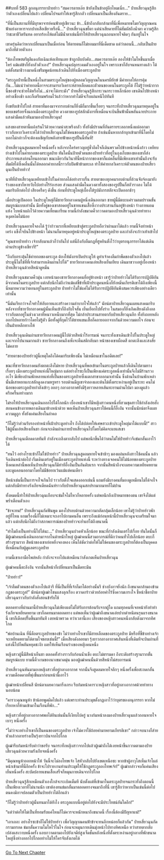 ##บทที่ 583 ลูกอนุภรรยาป๋ายฮ่าว
“สมควรตายเอ๊ย ข้ายังเป็นข้าอยู่อีกไหมเนี่ย...” ป๋ายเสี่ยวฉุนรู้สึกว่าตัวเองเปลี่ยนไปแล้ว เปลี่ยนไปจนทำให้เขารู้สึกกลัว เปลี่ยนมาเป็นเสี่ยงอันตราย...

“ที่นี่เป็นสถานที่ที่มีบุรพาจารย์คนฟ้าอยู่เชียวนะ ข้า...นี่ข้าถึงกลับกล้ามาที่นี่เพื่อหมายขโมยวิญญาณคนฟ้าแย่งอาหารจากปากเสือเชียวหรือนี่...” ป๋ายเสี่ยวฉุนขยี้ตา แต่น่าเสียดายที่ไม่สัมผัสถึงน้ำตา ความรู้สึกว่าชะตาชีวิตรันทด อยากร้องไห้แต่ไม่มีน้ำตาเช่นนี้ทำให้ป๋ายเสี่ยวฉุนถอนหายใจติดๆ กันอยู่ในใจ

เขาครุ่นคิดว่าหากเปลี่ยนมาเป็นเมื่อก่อน ให้ตายตนก็ไม่ยอมมาที่นี่เด็ดขาด แต่ว่าตอนนี้...กลับเป็นฝ่ายมาถึงที่ด้วยตัวเอง

“ต้องโทษสตรีธุลีแดงกับเฉินเห้อเทียนเลย ข้าถูกบีบบังคับ...สมควรตายเอ๊ย ลองให้ข้าโมโหขึ้นมาเมื่อไหร่ แม้แต่ข้าก็ยังกลัวตัวเอง!” ป๋ายเสี่ยวฉุนปลุกระดมตัวเองอยู่ในใจ เพราะเขาก็อับจนหนทางแล้ว ได้แต่ตั้งสมาธิวางมาดนิ่งขรึมพูดน้อยแล้วเดินไปยังเมืองตระกูลป๋าย

“ตระกูลป๋ายนี้เป็นหนึ่งในสามตระกูลใหญ่ของผู้หลอมวิญญาณในนครผียักษ์ มีค่ายกลให้การคุ้มกัน...ไม่แน่ว่าค่ายกลนี้อาจจะสามารถวิเคราะห์สายเลือดและตัวตนของคนในตระกูลได้ ก็ไม่รู้ว่าหน้ากากนี้ของข้าจะช่วยได้หรือไม่...น่าจะได้กระมัง” ป๋ายเสี่ยวฉุนรู้สึกกระวนกระวายเล็กน้อย เขาเดินไปข้างหน้าอย่างเชื่องช้า และก็เตรียมพร้อมไว้แล้วว่าหากท่าไม่ดีจะรีบเผ่นหนีไปทันที

ยิ่งขยับเข้าไปใกล้ สายตาที่มองมาจากรอบด้านก็ยิ่งมีถี่มากขึ้นเรื่อยๆ จนกระทั่งป๋ายเสี่ยวฉุนมาหยุดอยู่ในขอบเขตร้อยจั้งนอกเมืองตระกูลป๋าย ดวงตาของรูปสลักมังกรที่เหมือนจะบินขึ้นฟ้านั้นพลันฉายประกายแสงดำมืดแล้วหันมามองป๋ายเสี่ยวฉุน!

แสงของสายตานี้แฝงเร้นไว้ด้วยความน่าสะพรึงกลัว ทั้งยังมีปราณที่อันตรายระลอกหนึ่งแผ่ออกมาราวกับหากวิเคราะห์ได้ว่าป๋ายเสี่ยวฉุนไม่ใช่คนของตระกูลป๋าย ถ้าเช่นนั้นหากกล้าบุกเข้ามาที่นี่โดยไม่บอกไม่กล่าวก็จะต้องเผชิญกับพลังสายฟ้าของรูปปั้นนี้ทันที!

ป๋ายเสี่ยวฉุนสูดลมหายใจหนึ่งครั้ง หลังจากใคร่ครวญอยู่ชั่วอึดใจก็เดินพรวดไปข้างหน้าหนึ่งก้าว เหยียบย่างเข้าไปในค่ายกลของตระกูลป๋าย ทันใดนั้นป้ายตัวตนของป๋ายฮ่าวที่อยู่ในถุงเก็บของของเขาก็ส่งประกายแสงอ่อนโยนออกมา ขณะเดียวกันวินาทีนี้หน้ากากของเขาก็แผ่คลื่นที่มีเพียงเขาเท่านั้นถึงจะรับสัมผัสได้ซึ่งคลื่นนั้นได้หลอกค่ายกลนี้ราวกับปิดฟ้าข้ามทะเล ทำให้ค่ายกลวิเคราะห์ตัวตนของป๋ายเสี่ยวฉุนเป็นป๋ายฮ่าว!

นาทีที่ป๋ายเสี่ยวฉุนเหยียบเข้าไปในค่ายกลได้อย่างราบรื่น สายตาของทุกคนรอบด้านที่ล้วนจับจ้องมายังร่างของเขาก็หายวับไปอย่างไร้ร่องรอย ส่วนแสงดำมืดในดวงตาทั้งสองของรูปปั้นก็สลัวรางลง ไม่ได้คมกริบอีกต่อไป เสียงครืดๆ ดังขึ้น ก่อนที่ประตูใหญ่เบื้องใต้รูปมังกรสลักจะเปิดออกช้าๆ

เมื่อประตูเปิดออก ในประตูใหญ่ก็มีชายวัยกลางคนผู้หนึ่งเดินออกมา ชายผู้นี้มีตบะแค่รวมลมปราณขั้นสมบูรณ์แบบเท่านั้น มือทั้งคู่ของเขาสอดอยู่ในชายแขนเสื้อซึ่งวางประสานกันอยู่ข้างหน้า ร่างกายผอมแห้ง ใบหน้าแฝงไว้ด้วยความเหี้ยมเกรียม ยามนี้กำลังขมวดคิ้วกวาดตามองป๋ายเสี่ยวฉุนด้วยท่าทางหงุดหงิดไม่น้อย

ป๋ายเสี่ยวฉุนคลายใจลงได้ รู้ว่าก้าวแรกที่เหยียบเข้าสู่ตระกูลป๋ายถือว่าผ่านมาได้แล้ว ยามนี้จึงทำหน้าเคร่ง แข็งใจบินไปข้างหน้า ไม่นานก็มาหยุดอยู่หน้าประตูใหญ่ของตระกูลป๋าย และกำลังจะก้าวเท้าเข้าไป

“คุณชายป๋ายฮ่าว เจ้ากลับมาแล้วก็ว่ากันไป แต่นี่ถึงกับลืมกฎที่ฮูหยินตั้งไว้ว่าบุตรอนุภรรยาได้แต่เดินผ่านประตูข้างเชียวรึ!”

“ถึงกับกระตุ้นใช้ค่ายกลของตระกูล ต้องให้มังกรเปิดประตูให้ ดูท่าเจ้าคงลืมกำพืดของตัวเองไปแล้ว ประตูนี้ไม่ใช่ที่ที่เจ้าสามารถเดินผ่านไปได้” ชายวัยกลางคนเอ่ยเสียงเย็นเยียบ เดินมาขวางอยู่เบื้องหน้าป๋ายเสี่ยวฉุนด้วยสีหน้าดูหมิ่น

ป๋ายเสี่ยวฉุนขมวดคิ้วมุ่น เงยหน้ามองชายวัยกลางคนที่อยู่ข้างหน้า เขารู้ว่าป๋ายฮ่าวไม่ได้รับการปฏิบัติอันดีจากคนในตระกูลป๋าย แต่กลับนึกไม่ถึงว่าแม้แต่ขี้ข้าที่เฝ้าประตูคนหนึ่งก็ยังหมิ่นเกียรติเขาได้ถึงเพียงนี้ นี่หมายความว่าตอนอยู่ในตระกูลป๋าย ป๋ายฮ่าวไม่ใช่แค่ไม่ได้รับการปฏิบัติอันพึงสมควรเพียงอย่างเดียวเท่านั้น

“นี่มันเรียกว่าจงใจทำให้อับอายและสร้างความลำบากใจให้แล้ว” นัยน์ตาป๋ายเสี่ยวฉุนเผยแสงคมกริบ หลังจากที่ชายวัยกลางคนผู้นั้นเห็นเข้าก็ถึงกับใจสั่น เย็นเยือกไปทั้งร่าง ในสมองก็ยิ่งเกิดเสียงดังอึงอลราวกับตกอยู่ในช่วงเวลาที่หนาวเหน็บมากที่สุด ไม่กล้าประสานสายตากับป๋ายเสี่ยวฉุนอีก ทั้งยังถอยหลังออกไปหลายก้าวโดยไม่รู้ตัว มือทั้งคู่ที่กุมไว้ใต้ชายแขนเสื้อก็คลายออกจากกันด้วยความตกใจ ก่อนจะเป็นฝ่ายหลีกทางให้

ป๋ายเสี่ยวฉุนเดินผ่านชายวัยกลางคนผู้นี้ไปด้วยสีหน้าไร้อารมณ์ จนกระทั่งเขาเดินเข้าไปในประตูใหญ่และจากไปนานมากแล้ว ชายวัยกลางคนถึงเพิ่งจะคืนสติกลับมา หน้าของเขาเผือดสี ตกตะลึงและสงสัยไม่คลาย

“สายตาของป๋ายฮ่าวผู้นี้เหตุใดถึงได้คมกริบเพียงนั้น ไม่เหมือนเขาในอดีตเลย!”

ขณะที่ชายวัยกลางคนยังตกตะลึงไม่หาย ป๋ายเสี่ยวฉุนที่พอเข้ามาในตระกูลป๋ายแล้วก็เดินไปตามทางเรื่อยๆ เมืองตระกูลป๋ายแห่งนี้ใหญ่มาก แต่อย่างไรซะก็เป็นเพียงแค่ตระกูลหนึ่งเท่านั้นจึงไม่มีร้านรวงอะไร มีเพียงบ้านพักหลายแห่งที่เป็นของตระกูลป๋ายซึ่งแตกสาขาออกมาเท่านั้น ซึ่งด้านในบ้านพักเหล่านั้นมีเสาหยกแกะสลักดูงดงามหรูหรา รอบด้านมีภูเขาจำลองและต้นไม้ตั้งตระหง่านอยู่เป็นระยะ คนไม่น้อยของตระกูลป๋ายกำลังเข้าๆ ออกๆ กลางอากาศยังมีรุ้งยาวหลายเส้นทะยานผ่านไปมา มองดูแล้วครึกครื้นอย่างมาก

ไม่รอให้ป๋ายเสี่ยวฉุนเดินออกไปได้ไกลนัก เบื้องหน้าเขาก็มีหญิงสาวคนหนึ่งที่สวมชุดสาวใช้กำลังเอ่ยสั่งสอนคนข้างกายพลางเดินมาข้างหน้าด้วย พอเห็นป๋ายเสี่ยวฉุนสาวใช้คนนี้ก็อึ้งงัน จากนั้นนัยน์ตาจึงเผยความดูถูก ทั้งยังแค่นเสียงในลำคอ

“ก็ไม่รู้ว่าส่วนรับรองทำหน้าที่เฝ้าประตูอย่างไร ถึงได้ปล่อยให้เศษสวะเข้าประตูใหญ่มาได้แบบนี้!” สาวใช้ผู้นั้นเอ่ยเสียงเย็นชา ก่อนจะเดินผ่านกายป๋ายเสี่ยวฉุนไปโดยไม่คิดจะแยแสเขา

ป๋ายเสี่ยวฉุนเดือดดาลทันที กำลังจะถลึงตากลับไป แต่พอนึกขึ้นได้ว่าตนไม่ใช่ป๋ายฮ่าวจึงข่มกลั้นเอาไว้ได้

“ทนไว้ อย่างไรซะข้าก็ไม่ใช่ป๋ายฮ่าว” ป๋ายเสี่ยวฉุนสูดลมหายใจเข้าช้าๆ มองแผ่นหลังสาวใช้คนนั้น แล้วจึงเดินหน้าต่อไป เริ่มเดินเตร่อยู่ในเมืองตระกูลป๋ายแห่งนี้ ระหว่างทางเจอคนใช้ไม่น้อยของตระกูลป๋าย ซึ่งคนเหล่านี้พอเห็นป๋ายเสี่ยวฉุนก็มีท่าทีอึ้งงันเป็นอันดับแรก จากนั้นสีหน้าถึงจะเผยความเหยียดหยามและดูแคลนออกมาโดยไม่มีข้อยกเว้นแม้แต่คนเดียว

สีหน้าเช่นนี้เป็นการจงใจเกินไป ราวกับตั้งใจแสดงออกเช่นนี้ แถมยังมีบางคนที่มองดูเหมือนไม่ได้จงใจ แต่กลับมีท่าทางรังเกียจเดียดฉันท์ราวกับป๋ายเสี่ยวฉุนสกปรกมากมายก็ไม่ปาน

ทั้งหมดนี้ทำให้ป๋ายเสี่ยวฉุนเกือบจะข่มใจไม่ไหวก็หลายครั้ง แต่พอนึกถึงเป้าหมายของตน เขาจึงได้แต่พร่ำเตือนตัวเอง

“ข้าจะทน!” ป๋ายเสี่ยวฉุนกัดฟันพูด มองไปรอบด้านด้วยความกลัดกลุ้มเล็กน้อย เขาไม่รู้ว่าป๋ายฮ่าวพักอยู่ที่ไหน แถมเรื่องนี้ก็ไม่เหมาะจะเอาไปถามคนอื่น เพราะถึงแม้ก่อนหน้านี้ป๋ายเสี่ยวฉุนจะเตรียมใจมาแล้ว แต่กลับนึกไม่ถึงว่าสภาพการณ์ของป๋ายฮ่าวจะย่ำแย่ได้ถึงขนาดนี้

“ทำไมถึงเป็นอย่างนี้ไปได้นะ...” ป๋ายเสี่ยวฉุนปวดหัวเล็กน้อย ขณะที่กำลังเดินเตร่ไปเรื่อย ทันใดนั้นก็มีผู้เฒ่าคนหนึ่งเดินออกมาจากในตำหนักใหญ่ ผู้เฒ่าคนนี้สวมอาภรณ์ที่ดีกว่าคนทั่วไปเล็กน้อย ตบะก็สร้างฐานราก สีหน้าของเขาเย่อหยิ่งจองหอง เห็นได้ชัดว่าต่อให้ไม่ใช่คนของตระกูลป๋ายก็ต้องเป็นบุคคลที่เหมือนกับผู้ดูแลตระกูลป๋าย

ยามนี้เขาเอามือไพล่หลัง กำลังจะจากไปแต่เหมือนว่าสังเกตเห็นป๋ายเสี่ยวฉุน

ผู้เฒ่าคนนี้ตะลึงงัน จากนั้นสีหน้าก็เปลี่ยนมาเป็นมืดทะมึน

“ป๋ายฮ่าว!”

“เจ้าลืมตัวตนของตัวเองไปแล้วรึ ที่นี่เป็นที่ที่เจ้าก็มาได้อย่างนั้นรึ ช่างบังอาจยิ่งนัก ถึงขนาดกล้ามองข้ามกฎของตระกูล!” นัยน์ตาผู้เฒ่าโชนแสงลุกเรือง ตวาดกร้าวด้วยถ้อยคำไร้ซึ่งความเกรงใจ ชี้หน้าชี้ตาป๋ายเสี่ยวฉุนราวกับกำลังสั่งสอนข้ารับใช้

ตลอดทางที่ผ่านมานี้ป๋ายเสี่ยวฉุนไม่เพียงแต่ไม่ได้รับการต้อนรับจากผู้ใด แถมทุกคนที่เจอหน้ายังทำท่ารังเกียจเหยียดหยาม เขาก็อดทนมาตลอดทาง แต่พอเห็นว่าผู้เฒ่าถึงขนาดเอ่ยปากตำหนิตนรุนแรงขนาดนี้ เขาก็เดือดปรี๊ดขึ้นมาทันที เงยหน้าพรวด ทว่าเวลานี้เอง เสียงของหญิงสาวคนหนึ่งกลับดังมาจากทิศไกล

“พ่อบ้านเฉิน ที่นี่คือตระกูลป๋ายของข้า ไม่ว่าอย่างไรเขาก็มีสายเลือดของตระกูลป๋าย มีหรือที่ขี้ข้าอย่างเจ้าจะเหยียดหยามได้ตามใจชอบเช่นนี้!” เมื่อเสียงดังลอยมา รุ้งยาวกลางอากาศเส้นหนึ่งที่เดิมทีจะบินผ่านที่แห่งนี้ไปก็พลันหยุดชะงัก เผยให้เห็นเรือนร่างของหญิงคนหนึ่ง

หญิงสาวผู้นี้มีสีหน้าเย็นชา ตลอดทั้งร่างราวกับก้อนน้ำแข็ง ตบะไม่ธรรมดา ถึงระดับสร้างฐานรากขั้นสมบูรณ์แบบ ยามนี้คิ้วงามของนางขมวดมุ่น มองผู้เฒ่าคนนั้นด้วยสีหน้าไม่สบอารมณ์

ป๋ายเสี่ยวฉุนหันมามองหญิงสาวที่อยู่กลางอากาศ จากนั้นจึงสูดลมหายใจลึกๆ หนึ่งครั้งเพื่อสะกดกลั้นความเดือดดาลที่พุ่งขึ้นมาก่อนหน้านี้เอาไว้

ผู้เฒ่าหน้าเปลี่ยนสี นัยน์ตาเผยความกริ่งเกรง รีบก้มหน้าคารวะหญิงสาวที่อยู่กลางอากาศด้วยท่าทางนอบน้อม

“คารวะคุณหนูห้า ข้าน้อยพูดผิดไปแล้ว แต่เพราะท่านประมุขตั้งกฎเอาไว้ว่าบุตรของอนุภรรยา หากไม่เรียกหาก็ห้ามเข้ามาในเรือนที่พัก...”

หญิงสาวที่อยู่กลางอากาศพอได้ยินเช่นนั้นก็เงียบไปครู่ นางก้มหน้าลงมองป๋ายเสี่ยวฉุนแล้วถอนหายใจเบาๆ หนึ่งครั้ง

“ไม่ว่าจะอย่างไรเขาก็เป็นคนของตระกูลป๋าย เจ้าไม่ควรใช้ถ้อยคำมาหยามเกียรติเขา” กล่าวจบนางก็ส่ายหัวแล้วกลายร่างเป็นรุ้งยาวบินจากไปไกล

ผู้เฒ่ารีบก้มหน้ารับคำว่าขอรับ จนกระทั่งหญิงสาวจากไปแล้วผู้เฒ่าถึงได้เงยหน้าขึ้นกวาดตามองป๋ายเสี่ยวฉุนด้วยความรังเกียจหนึ่งครั้ง

“มีคุณหนูห้าออกหน้าให้ วันนี้จะไม่ลงโทษเจ้า ไสหัวกลับไปยังเขตเหนือซะ หากข้าผู้อาวุโสเห็นเจ้าโผล่หน้าเข้ามาที่นี่อีกครั้ง ข้าจะไปรายงานท่านประมุขให้ใช้กฎตระกูลลงโทษเจ้า!” ผู้เฒ่ากล่าวจบก็แค่นเสียงเย็นหนึ่งครั้ง สะบัดปลายแขนเสื้อเสร็จก็หมุนกายเดินจากไปไกล

ป๋ายเสี่ยวฉุนรู้สึกเหมือนตัวเองใกล้จะระเบิดเต็มที นับตั้งแต่ที่เข้ามาในตระกูลป๋ายจนกระทั่งถึงตอนนี้เป็นเพียงเวลาที่ไม่นานนัก เขาต้องทนข่มกลั้นมาตลอดทางจนมาถึงที่นี่ เขารู้สึกว่าหากเป็นเช่นนี้ต่อไปตนคงมิอาจปลอมตัวเป็นป๋ายฮ่าวได้อีกแล้ว

“ก็ไม่รู้ว่าป๋ายฮ่าวผู้นั้นทนมาได้ยังไง ตระกูลแบบนี้อยู่ต่อไปยังจะมีประโยชน์อันใดอีก!”

“แต่ว่าต่อให้ไม่เป็นที่ยอมรับแค่ไหนก็ไม่ควรจะหนักหนาถึงขนาดนี้ เรื่องนี้ต้องมีปัญหาแน่!”

“เอาเถอะ อย่างไรซะข้าก็ไม่ใช่ป๋ายฮ่าว เพื่อวิญญาณคนฟ้าข้าจะทนอีกหน่อยก็แล้วกัน” ป๋ายเสี่ยวฉุนกัดกรามกรอด ข่มกลั้นความโมโหไว้ในใจ ก่อนจะหมุนกายเดินมุ่งหน้าไปทางทิศเหนือ ทว่าสายตากลับเปล่งแสงวาบหนึ่งครั้ง แอบกวาดตามองไปยังเจดีย์สูงเจ็ดชั้นหลังหนึ่งที่ตั้งตระหง่านอยู่กลางที่พักขนาดใหญ่ซึ่งห่างออกไปไกลอย่างไม่ให้ใครจับสังเกตได้


------


[Go To Next Chapter]( ./21.md)